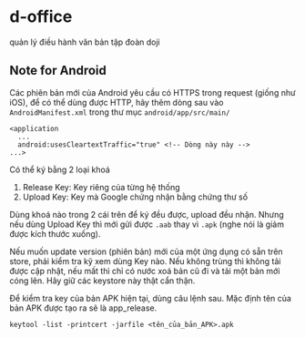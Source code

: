 # d-office
quản lý điều hành văn bản tập đoàn doji

## Note for Android

Các phiên bản mới của Android yêu cầu có HTTPS trong request (giống như iOS), để có thể dùng được HTTP, hãy thêm dòng sau vào `AndroidManifest.xml` trong thư mục `android/app/src/main/`

```
<application
  ...
  android:usesCleartextTraffic="true" <!-- Dòng này này -->
...>
```

Có thể ký bằng 2 loại khoá

1. Release Key: Key riêng của từng hệ thống
2. Upload Key: Key mà Google chứng nhận bằng chứng thư số

Dùng khoá nào trong 2 cái trên để ký đều được, upload đều nhận. Nhưng nếu dùng Upload Key thì mới gửi được `.aab` thay vì `.apk` (nghe nói là giảm được kích thước xuống).

Nếu muốn update version (phiên bản) mới của một ứng dụng có sẵn trên store, phải kiểm tra kỹ xem dùng Key nào. Nếu không trùng thì không tải được cập nhật, nếu mất thì chỉ có nước xoá bản cũ đi và tải một bản mới cóng lên. Hãy giữ các keystore này thật cẩn thận.

Để kiểm tra key của bản APK hiện tại, dùng câu lệnh sau. Mặc định tên của bản APK được tạo ra sẽ là app_release.

`keytool -list -printcert -jarfile <tên_của_bản_APK>.apk`